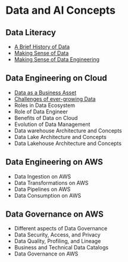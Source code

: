 # Data and AI Concepts

## Data Literacy
- [A Brief History of Data](https://medium.com/@rathi-ankit/a-brief-history-of-data-bc4d9ae475fe)
- [Making Sense of Data](https://rathi-ankit.medium.com/making-sense-of-data-ddc9bc4daec5)
- [Making Sense of Data Engineering](https://rathi-ankit.medium.com/making-sense-of-data-engineering-10544d0233a4)

## Data Engineering on Cloud
- [Data as a Business Asset](https://medium.com/@rathi-ankit/data-as-a-business-asset-2427e22c730b)
- [Challenges of ever-growing Data](https://rathi-ankit.medium.com/the-challenges-of-ever-growing-data-726b37a4cc34)
- Roles in Data Ecosystem
- Role of Data Engineer
- Benefits of Data on Cloud
- Evolution of Data Management
- Data warehouse Architecture and Concepts
- Data Lake Architecture and Concepts
- Data Lakehouse Architecture and Concepts

## Data Engineering on AWS
- Data Ingestion on AWS
- Data Transformations on AWS
- Data Pipelines on AWS 
- Data Consumption on AWS

## Data Governance on AWS
- Different aspects of Data Governance
- Data Security, Access, and Privacy
- Data Quality, Profiling, and Lineage
- Business and Technical Data Catalogs
- Data Governance on AWS



